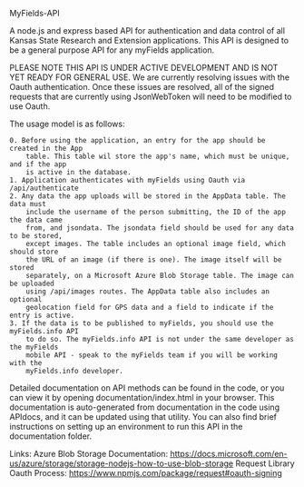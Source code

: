 MyFields-API

A node.js and express based API for authentication and data control of all Kansas State 
Research and Extension applications. This API is designed to be a general purpose API 
for any myFields application. 

PLEASE NOTE THIS API IS UNDER ACTIVE DEVELOPMENT AND IS NOT YET READY FOR GENERAL USE.
We are currently resolving issues with the Oauth authentication. Once these issues are
resolved, all of the signed requests that are currently using JsonWebToken will need
to be modified to use Oauth.

The usage model is as follows:

	0. Before using the application, an entry for the app should be created in the App 
		table. This table wil store the app's name, which must be unique, and if the app
		is active in the database.
	1. Application authenticates with myFields using Oauth via /api/authenticate
	2. Any data the app uploads will be stored in the AppData table. The data must 
		include the username of the person submitting, the ID of the app the data came
		from, and jsondata. The jsondata field should be used for any data to be stored, 
		except images. The table includes an optional image field, which should store 
		the URL of an image (if there is one). The image itself will be stored 
		separately, on a Microsoft Azure Blob Storage table. The image can be uploaded 
		using /api/images routes. The AppData table also includes an optional 
		geolocation field for GPS data and a field to indicate if the entry is active.
	3. If the data is to be published to myFields, you should use the myFields.info API
		to do so. The myFields.info API is not under the same developer as the myFields
		mobile API - speak to the myFields team if you will be working with the
		myFields.info developer.

Detailed documentation on API methods can be found in the code, or you can view it by 
opening documentation/index.html in your browser. This documentation is auto-generated
from documentation in the code using APIdocs, and it can be updated using that utility.
You can also find brief instructions on setting up an environment to run this API in
the documentation folder.

Links:
Azure Blob Storage Documentation: https://docs.microsoft.com/en-us/azure/storage/storage-nodejs-how-to-use-blob-storage
Request Library Oauth Process: https://www.npmjs.com/package/request#oauth-signing